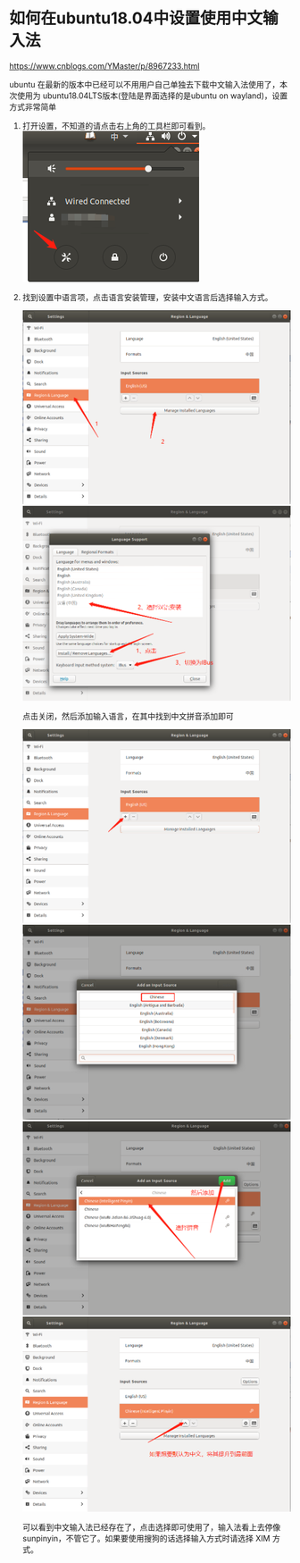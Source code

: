 # 如何在ubuntu18.04中设置使用中文输入法

https://www.cnblogs.com/YMaster/p/8967233.html

ubuntu 在最新的版本中已经可以不用用户自己单独去下载中文输入法使用了，本次使用为 ubuntu18.04LTS版本(登陆是界面选择的是ubuntu on wayland)，设置方式非常简单

1. 打开设置，不知道的请点击右上角的工具栏即可看到。
   <img src='./imgs/image005.png'>

2. 找到设置中语言项，点击语言安装管理，安装中文语言后选择输入方式。

   <img src='./imgs/image006.png'>

   <img src='./imgs/image008.png'>

   点击关闭，然后添加输入语言，在其中找到中文拼音添加即可

   <img src='./imgs/image010.png'>

   <img src='./imgs/image012.png'>


    <img src='./imgs/image014.png'>
   <img src='./imgs/image016.png'>

   可以看到中文输入法已经存在了，点击选择即可使用了，输入法看上去停像 sunpinyin，不管它了。如果要使用搜狗的话选择输入方式时请选择 XIM 方式。